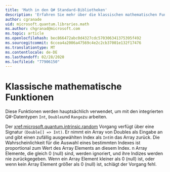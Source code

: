```yaml
---
title: 'Math in den Q# Standard-Bibliotheken'
description: 'Erfahren Sie mehr über die klassischen mathematischen Funktionen in den Q# Standard-Bibliotheken, die mit den integrierten Datentypen verwendet werden.'
author: cgranade
uid: microsoft.quantum.libraries.math
ms.author: chgranad@microsoft.com
ms.topic: article
ms.openlocfilehash: bec866472abc0d4327cdc570306341375395f492
ms.sourcegitcommit: 6ccea4a2006a47569c4e2c2cb37001e132f17476
ms.translationtype: MT
ms.contentlocale: de-DE
ms.lasthandoff: 02/28/2020
ms.locfileid: "77906150"
---
```

# <a name="classical-mathematical-functions"></a>Klassische mathematische Funktionen #

Diese Funktionen werden hauptsächlich verwendet, um mit den integrierten Q#-Datentypen `Int`, `Double`und `Range`zu arbeiten.

Der <xref:microsoft.quantum.intrinsic.random> Vorgang verfügt über eine Signatur `(Double[] => Int)`.
Er nimmt ein Array von Doubles als Eingabe an und gibt einen zufällig ausgewählten Index als `Int`in das Array zurück.
Die Wahrscheinlichkeit für die Auswahl eines bestimmten Indexes ist proportional zum Wert des Array Elements an diesem Index. n Array Elemente, die gleich 0 (null) sind, werden ignoriert, und ihre Indizes werden nie zurückgegeben.
Wenn ein Array Element kleiner als 0 (null) ist, oder wenn kein Array Element größer als 0 (null) ist, schlägt der Vorgang fehl.
